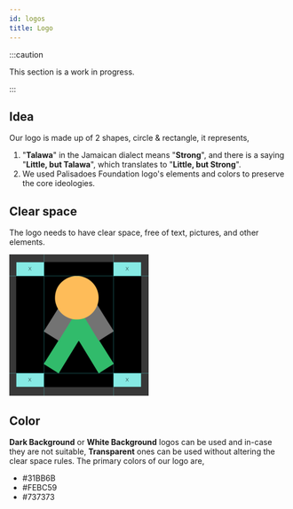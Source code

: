 ```yaml
---
id: logos
title: Logo
---
```


:::caution

This section is a work in progress.

:::

## Idea
Our logo is made up of 2 shapes, circle & rectangle, it represents,

1. "**Talawa**" in the Jamaican dialect means "**Strong**", and there is a saying "**Little, but Talawa**", which translates to "**Little, but Strong**".
2. We used Palisadoes Foundation logo's elements and colors to preserve the core ideologies.

## Clear space
The logo needs to have clear space, free of text, pictures, and other elements.

![Clear Space](./assets/Logo-Guidelines.PNG)

## Color
**Dark Background** or **White Background** logos can be used and in-case they are not suitable, **Transparent** ones can be used without altering the clear space rules.
The primary colors of our logo are,

 - #31BB6B
 - #FEBC59
 - #737373


